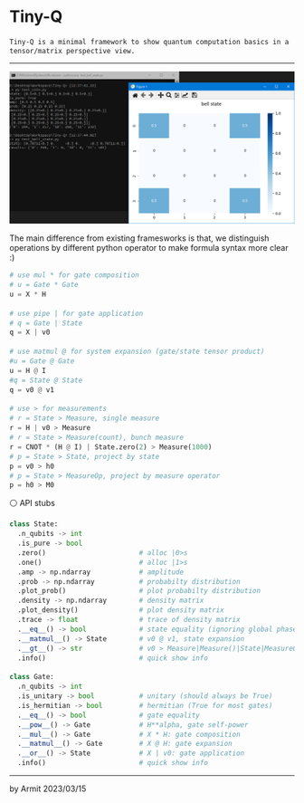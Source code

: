 # Tiny-Q

    Tiny-Q is a minimal framework to show quantum computation basics in a tensor/matrix perspective view.

----

![demo](img/demo.png)


The main difference from existing framesworks is that, 
we distinguish operations by different python operator to make formula syntax more clear :)

```python
# use mul * for gate composition
# u = Gate * Gate
u = X * H

# use pipe | for gate application
# q = Gate | State
q = X | v0

# use matmul @ for system expansion (gate/state tensor product)
#u = Gate @ Gate
u = H @ I
#q = State @ State
q = v0 @ v1

# use > for measurements
# r = State > Measure, single measure
r = H | v0 > Measure
# r = State > Measure(count), bunch measure
r = CNOT * (H @ I) | State.zero(2) > Measure(1000)
# p = State > State, project by state
p = v0 > h0
# p = State > MeasureOp, project by measure operator
p = h0 > M0
```

⚪ API stubs

```python
class State:
  .n_qubits -> int
  .is_pure -> bool
  .zero()                       # alloc |0>s
  .one()                        # alloc |1>s
  .amp -> np.ndarray            # amplitude
  .prob -> np.ndarray           # probabilty distribution
  .plot_prob()                  # plot probabilty distribution
  .density -> np.ndarray        # density matrix
  .plot_density()               # plot density matrix
  .trace -> float               # trace of density matrix
  .__eq__() -> bool             # state equality (ignoring global phase)
  .__matmul__() -> State        # v0 @ v1, state expansion
  .__gt__() -> str              # v0 > Measure|Measure()|State|MeasureOp, various measurements
  .info()                       # quick show info

class Gate:
  .n_qubits -> int
  .is_unitary -> bool           # unitary (should always be True)
  .is_hermitian -> bool         # hermitian (True for most gates)
  .__eq__() -> bool             # gate equality
  .__pow__() -> Gate            # H**alpha, gate self-power
  .__mul__() -> Gate            # X * H: gate composition
  .__matmul__() -> Gate         # X @ H: gate expansion
  .__or__() -> State            # X | v0: gate application
  .info()                       # quick show info
```

----

by Armit
2023/03/15 
